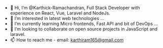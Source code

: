 - 👋 Hi, I’m @Karthick-Ramachandran, Full Stack Developer with experience on React, Vue, Laravel and NodeJs.
- 👀 I’m interested in latest web technologies ...
- 🌱 I’m currently learning Micro frontends, Fast API and bit of DevOps ...
- 💞️ I’m looking to collaborate on open source projects in JavaScript and laravel.
- 📫 How to reach me - email: karthiram165@gmail.com

<!---
Karthick-Ramachandran/Karthick-Ramachandran is a ✨ special ✨ repository because its `README.md` (this file) appears on your GitHub profile.
You can click the Preview link to take a look at your changes.
--->
